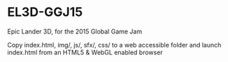 # EL3D-GGJ15
Epic Lander 3D, for the 2015 Global Game Jam

Copy index.html, img/, js/, sfx/, css/ to a web accessible folder and launch index.html from an HTML5 & WebGL enabled browser